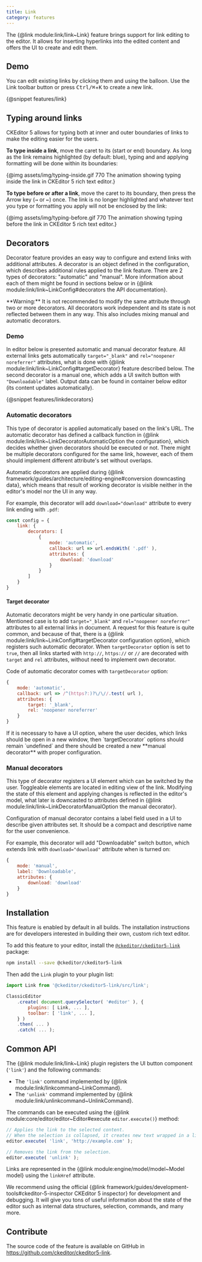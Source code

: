 ```yaml
---
title: Link
category: features
---
```


The {@link module:link/link~Link} feature brings support for link editing to the editor. It allows for inserting hyperlinks into the edited content and offers the UI to create and edit them.

## Demo

You can edit existing links by clicking them and using the balloon. Use the Link toolbar button or press <kbd>Ctrl/⌘</kbd>+<kbd>K</kbd> to create a new link.

{@snippet features/link}

## Typing around links

CKEditor 5 allows for typing both at inner and outer boundaries of links to make the editing easier for the users.

**To type inside a link**, move the caret to its (start or end) boundary. As long as the link remains highlighted (by default: blue), typing and and applying formatting will be done within its boundaries:

{@img assets/img/typing-inside.gif 770 The animation showing typing inside the link in CKEditor 5 rich text editor.}

**To type before or after a link**, move the caret to its boundary, then press the Arrow key (<kbd>→</kbd> or <kbd>←</kbd>) once. The link is no longer highlighted and whatever text you type or formatting you apply will not be enclosed by the link:

{@img assets/img/typing-before.gif 770 The animation showing typing before the link in CKEditor 5 rich text editor.}

## Decorators

Decorator feature provides an easy way to configure and extend links with additional attributes. A decorator is an object defined in the configuration, which describes additional rules applied to the link feature. There are 2 types of decorators: "automatic" and "manual". More information about each of them might be found in sections below or in {@link module:link/link~LinkConfig#decorators the API documentation}.

<info-box warning>
	**Warning:** It is not recommended to modify the same attribute through two or more decorators. All decorators work independent and its state is not reflected between them in any way. This also includes mixing manual and automatic decorators.
</info-box>

### Demo

In editor below is presented automatic and manual decorator feature. All external links gets automatically `target="_blank"` and `rel="noopener noreferrer"` attributes, what is done with {@link module:link/link~LinkConfig#targetDecorator} feature described below. The second decorator is a manual one, which adds a UI switch button with `"Downloadable"` label. Output data can be found in container below editor (its content updates automatically).

{@snippet features/linkdecorators}

### Automatic decorators

This type of decorator is applied automatically based on the link's URL. The automatic decorator has defined a callback function in {@link module:link/link~LinkDecoratorAutomaticOption the configuration}, which decides whether given decorators should be executed or not. There might be multiple decorators configured for the same link, however, each of them should implement different attribute's set without overlaps.

Automatic decorators are applied during {@link framework/guides/architecture/editing-engine#conversion downcasting data}, which means that result of working decorator is visible neither in the editor's model nor the UI in any way.

For example, this decorator will add `download="download"` attribute to every link ending with `.pdf`:
```js
const config = {
	link: {
		decorators: [
			{
				mode: 'automatic',
				callback: url => url.endsWith( '.pdf' ),
				attributes: {
					download: 'download'
				}
			}
		]
	}
}
```

#### Target decorator

Automatic decorators might be very handy in one particular situation. Mentioned case is to add `target="_blank"` and `rel="noopener noreferrer"` attributes to all external links in document. A request for this feature is quite common, and because of that, there is a {@link module:link/link~LinkConfig#targetDecorator configuration option}, which registers such automatic decorator. When `targetDecorator` option is set to `true`, then all links started with `http://`, `https://` or `//` are decorated with `target` and `rel` attributes, without need to implement own decorator.

Code of automatic decorator comes with `targetDecorator` option:
```js
{
	mode: 'automatic',
	callback: url => /^(https?:)?\/\//.test( url ),
	attributes: {
		target: '_blank',
		rel: 'noopener noreferrer'
	}
}
```

<info-box>
	If it is necessary to have a UI option, where the user decides, which links should be open in a new window, then `targetDecorator` options should remain `undefined` and there should be created a new **manual decorator** with proper configuration.
</info-box>



### Manual decorators

This type of decorator registers a UI element which can be switched by the user. Toggleable elements are located in editing view of the link. Modifying the state of this element and applying changes is reflected in the editor's model, what later is downcasted to attributes defined in {@link module:link/link~LinkDecoratorManualOption the manual decorator}.

Configuration of manual decorator contains a label field used in a UI to describe given attributes set. It should be a compact and descriptive name for the user convenience.

For example, this decorator will add "Downloadable" switch button, which extends link with `download="download"` attribute when is turned on:
```js
{
	mode: 'manual',
	label: 'Downloadable',
	attributes: {
		download: 'download'
	}
}
```

## Installation

<info-box info>
	This feature is enabled by default in all builds. The installation instructions are for developers interested in building their own, custom rich text editor.
</info-box>

To add this feature to your editor, install the [`@ckeditor/ckeditor5-link`](https://www.npmjs.com/package/@ckeditor/ckeditor5-link) package:

```bash
npm install --save @ckeditor/ckeditor5-link
```

Then add the `Link` plugin to your plugin list:

```js
import Link from '@ckeditor/ckeditor5-link/src/link';

ClassicEditor
	.create( document.querySelector( '#editor' ), {
		plugins: [ Link, ... ],
		toolbar: [ 'link', ... ],
	} )
	.then( ... )
	.catch( ... );
```

## Common API

The {@link module:link/link~Link} plugin registers the UI button component (`'link'`) and the following commands:

* The `'link'` command implemented by {@link module:link/linkcommand~LinkCommand}.
* The `'unlink'` command implemented by {@link module:link/unlinkcommand~UnlinkCommand}.

The commands can be executed using the {@link module:core/editor/editor~Editor#execute `editor.execute()`} method:

```js
// Applies the link to the selected content.
// When the selection is collapsed, it creates new text wrapped in a link.
editor.execute( 'link', 'http://example.com' );

// Removes the link from the selection.
editor.execute( 'unlink' );
```

Links are represented in the {@link module:engine/model/model~Model model} using the `linkHref` attribute.

<info-box>
	We recommend using the official {@link framework/guides/development-tools#ckeditor-5-inspector CKEditor 5 inspector} for development and debugging. It will give you tons of useful information about the state of the editor such as internal data structures, selection, commands, and many more.
</info-box>

## Contribute

The source code of the feature is available on GitHub in https://github.com/ckeditor/ckeditor5-link.
